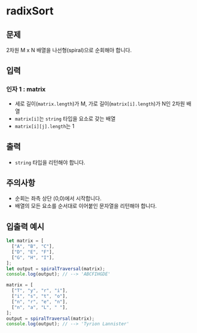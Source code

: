 # radixSort

## 문제

2차원 M x N 배열을 나선형(spiral)으로 순회해야 합니다.

## 입력

### 인자 1 : matrix

- 세로 길이(`matrix.length`)가 M, 가로 길이(`matrix[i].length`)가 N인 2차원 배열
- `matrix[i]`는 `string` 타입을 요소로 갖는 배열
- `matrix[i][j].length`는 1

## 출력

- `string` 타입을 리턴해야 합니다.

## 주의사항

- 순회는 좌측 상단 (0,0)에서 시작합니다.
- 배열의 모든 요소를 순서대로 이어붙인 문자열을 리턴해야 합니다.

## 입출력 예시

```javascript
let matrix = [
  ["A", "B", "C"],
  ["D", "E", "F"],
  ["G", "H", "I"],
];
let output = spiralTraversal(matrix);
console.log(output); // --> 'ABCFIHGDE'

matrix = [
  ["T", "y", "r", "i"],
  ["i", "s", "t", "o"],
  ["n", "r", "e", "n"],
  ["n", "a", "L", " "],
];
output = spiralTraversal(matrix);
console.log(output); // --> 'Tyrion Lannister'
```
